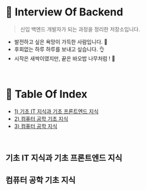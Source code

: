 # 📖 Interview Of Backend
> 신입 백엔드 개발자가 되는 과정을 정리한 저장소입니다.  
- 발전하고 싶은 욕망이 가득한 사람입니다. 🤙  
- 후회없는 하루 하루를 보내고 싶습니다. 👌  
- 시작은 새싹이였지만, 끝은 바오밥 나무처럼 ! 🌲  
<br/>


# 📑 Table Of Index

- [1) 기초 IT 지식과 기초 프론트엔드 지식](#기초-IT-지식과-기초-프론트엔드-지식)
- [2) 컴퓨터 공학 기초 지식](#컴퓨터-공학-기초-지식)
- [3) 컴퓨터 공학 지식](#coding을-잘하고-싶어요)
<br/>


## 기초 IT 지식과 기초 프론트엔드 지식

## 컴퓨터 공학 기초 지식

## 
